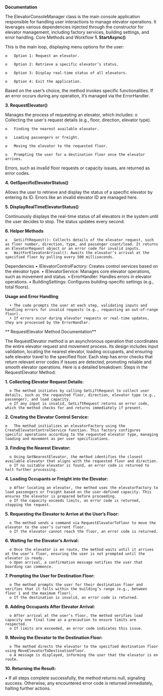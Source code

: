 **Documentation**

The ElevatorConsoleManager class is the main console application responsible for handling user interactions to manage elevator operations. It leverages various dependencies injected through the constructor for elevator management, including factory services, building settings, and error handling.
Core Methods and Workflow
**1.	StartAsync()**

This is the main loop, displaying menu options for the user:

    o	Option 1: Request an elevator.
    
    o	Option 2: Retrieve a specific elevator’s status.
    
    o	Option 3: Display real-time status of all elevators.
    
    o	Option 4: Exit the application.

Based on the user’s choice, the method invokes specific functionalities. If an error occurs during any operation, it’s managed via the ErrorHandler.

**3.	RequestElevator()**

Manages the process of requesting an elevator, which includes:
    o	Collecting the user's request details (e.g., floor, direction, elevator type).
    
    o	Finding the nearest available elevator.
    
    o	Loading passengers or freight.
    
    o	Moving the elevator to the requested floor.
    
    o	Prompting the user for a destination floor once the elevator arrives.

Errors, such as invalid floor requests or capacity issues, are returned as error codes.

**4.	GetSpecificElevatorStatus()**

Allows the user to retrieve and display the status of a specific elevator by entering its ID. Errors like an invalid elevator ID are managed here.

**5.	DisplayRealTimeElevatorStatus()**

Continuously displays the real-time status of all elevators in the system until the user decides to stop. The status updates every second.

**6.	Helper Methods**

    o	GetLiftRequest(): Collects details of the elevator request, such as floor number, direction, type, and passenger count/load. It returns an ElevatorRequest object or an error code for invalid inputs.
    o	WaitForElevatorArrival(): Awaits the elevator’s arrival at the specified floor by polling every 500 milliseconds.
Dependencies
    •	IElevatorControlFactory: Creates control services based on the elevator type.
    •	IElevatorService: Manages core elevator operations, such as movement and status.
    •	ErrorHandler: Handles errors in elevator operations.
    •	BuildingSettings: Configures building-specific settings (e.g., total floors).
    
**Usage and Error Handling**

      •	The code prompts the user at each step, validating inputs and handling errors for invalid requests (e.g., requesting an out-of-range floor).
      •	If errors occur during elevator requests or real-time updates, they are processed by the ErrorHandler.
  
 ** RequestElevator Method Documentation**


The RequestElevator method is an asynchronous operation that coordinates the entire elevator request and movement process. Its design includes input validation, locating the nearest elevator, loading occupants, and ensuring safe elevator travel to the specified floor. Each step has error checks that return relevant error codes if issues are detected, promoting reliable and smooth elevator operations. Here is a detailed breakdown:
Steps in the RequestElevator Method:

**1.	Collecting Elevator Request Details:**

      o	The method initiates by calling GetLiftRequest to collect user details, such as the requested floor, direction, elevator type (e.g., passenger), and load capacity.
      o	If any input is invalid, GetLiftRequest returns an error code, which the method checks for and returns immediately if present.
      
**2.	Creating the Elevator Control Service:**

    o	The method initializes an elevatorFactory using the CreateElevatorControlService function. This factory configures specific operations according to the requested elevator type, managing loading and movement as per user specifications.
    
**3.	Finding the Nearest Elevator:**
	
      o	Using GetNearestElevator, the method identifies the closest available elevator that aligns with the requested floor and direction.
      o	If no suitable elevator is found, an error code is returned to halt further processing.
      
**4.	Loading Occupants or Freight into the Elevator:**

      o	After locating an elevator, the method uses the elevatorFactory to load passengers or freight based on the user-defined capacity. This ensures the elevator is prepared before proceeding.
      o	If the capacity exceeds limits, an error code is returned, stopping the request.
      
**5.	Requesting the Elevator to Arrive at the User’s Floor:**

      o	The method sends a command via RequestElevatorToFloor to move the elevator to the user’s current floor.
      o	If the elevator cannot reach the floor, an error code is returned.
      
**6.	Waiting for the Elevator’s Arrival:**

      o	Once the elevator is en route, the method waits until it arrives at the user’s floor, ensuring the user is not prompted until the elevator is ready.
      o	Upon arrival, a confirmation message notifies the user that boarding can commence.
      
**7.	Prompting the User for Destination Floor:**

      o	The method prompts the user for their destination floor and verifies that it falls within the building’s range (e.g., between floor 1 and the maximum floor).
      o	If the destination is invalid, an error code is returned.
  	
**8.	Adding Occupants After Elevator Arrival:**

      o	After arrival at the user’s floor, the method verifies load capacity one final time as a precaution to ensure limits are respected.
      o	If limits are exceeded, an error code indicates this issue.
      
**9.	Moving the Elevator to the Destination Floor:**

      o	The method directs the elevator to the specified destination floor using MoveElevatorToDestinationFloor.
      o	A message is displayed, informing the user that the elevator is en route.
      
**10.	Returning the Result:**

•	If all steps complete successfully, the method returns null, signaling success. Otherwise, any encountered error code is returned immediately, halting further actions.

